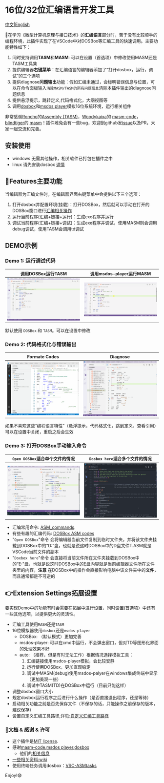 # 16位/32位汇编语言开发工具

[中文](https://github.com/xsro/masm-tasm/blob/master/doc/README_zh.md)|[English](https://github.com/xsro/masm-tasm/blob/master/README.md)

:raising_hand:在学习《微型计算机原理与接口技术》的**汇编语言**部分时，苦于没有比较顺手的编程环境，此插件实现了在VSCode中对DOSBox等汇编工具的快速调用。主要功能特性如下：

1. 同时支持调用**TASM**和**MASM**: 可以在设置（首选项）中修改使用MASM还是TASM工具集
2. 提供编辑器**右键菜单**：在汇编语言的编辑器添加了“打开dosbox，运行，调试”的三个选项
3. 提供diagnose**问题输出**功能：假如汇编未通过，会标明错误信息与位置，可以在命令面板输入`清除MASM/TASM的所有问题信息`清除本插件输出的diagnose问题信息
4. 提供悬浮提示，跳转定义,代码格式化，大纲视图等
5. 调用[dosbox](https://www.dosbox.com)和[msdos player](http://takeda-toshiya.my.coocan.jp/msdos)模拟16位系统环境，运行相关组件

非常感谢[Roncho](https://marketplace.visualstudio.com/publishers/Roncho)的[Assembly (TASM)](https://marketplace.visualstudio.com/items?itemName=Roncho.assembly-8086)，[Woodykaixa](https://github.com/Woodykaixa)的 [masm-code](https://github.com/Woodykaixa/masm-code)，[blindtiger](https://github.com/9176324)的 [masm](https://github.com/9176324/bltg-team.masm)！插件难免会有一些bug，欢迎到github发[issue](https://github.com/xsro/masm-tasm/issues)以及PR，大家一起交流和完善。

## 安装使用

- windows 无需其他操作，相关软件已打包在插件之中
- linux 请先安装dosbox [详情](doc/Get_start.md#linux)

## :wave:Features主要功能

当编辑器为汇编文件时，在编辑器界面右键菜单中会提供以下三个选项：

1. 打开dosbox并配置环境(挂载)：打开DOSBox，然后就可以手动在打开的DOSBox窗口进行[汇编相关操作](doc/ASM_commands.md)
2. 运行当前程序(汇编+链接+运行)：生成exe程序并运行
3. 调试当前程序(汇编+链接+调试)：生成exe程序并调试，使用MASM则会调用debug调试，使用TASM会调用td调试

## DEMO示例

### Demo 1: 运行调试代码

|调用DOSBox运行TASM|调用msdos-player运行MASM|
|-----|----|
|![demo dosbox tasm](../pics/demo_dosbox_tasm_zh.gif)|![demo msdos-player masm](../pics/demo_msdos_masm_zh.gif)|

默认使用 `DOSBox` 和 `TASM`。可以在设置中修改

### Demo 2: 代码格式化与错误输出

|Formate Codes|Diagnose|
|----|-----|
|![programmatic lanaguage features](../pics/demo_PLFeature.gif)|![diagnose](../pics/demo_diagnose_tasm_zh.gif)

如果不喜欢这些“编程语言特性”（悬浮提示，代码格式化，跳到定义，查看引用）可以在设置中关闭，重启之后会生效

### Demo 3: 打开DOSBox手动输入命令

|`Open DOSBox`适合单个文件的情况|`Dosbox here`适合多个文件的情况|
|---|---|
|![Open in Dosbox](../pics/opendosbox.gif)|[![pacman](../pics/demo_pacman.gif)](https://github.com/dpisdaniel/assembly-pacman)|

- 汇编常用命令: [ASM_commands](https://github.com/xsro/masm-tasm/blob/master/doc/ASM_commands.md).
- 有些有趣的汇编代码: [DOSBox ASM codes](https://github.com/xsro/masm-tasm/wiki/dosbox)
- "`Open DOSBox`"命令 会将编辑器当前文件复制到临时文件夹，并将该文件夹挂载到DOSBox中的“D:”盘，也就是说这时DOSBox中的D盘文件T.ASM就是VSCode当前文件的副本
- "`Doxbox here`"命令 会直接将当前文件所在文件夹挂载到DOSBox中的“E:"盘，也就是说这时DOSBox中的E盘内容就是当前编辑器文件所在文件夹里的内容，**注意** 在DOSBox中的操作会直接影响电脑中该文件夹中的**文件**，而且通常都是不可逆的

## :point_right:Extension Settings拓展设置

要实现Demo中的功能有时会需要在拓展中进行设置，同时设置(首选项）中还有一些其他选项，以提供更大的灵活性。

- 汇编工具使用`MASM`还是`TASM`
- 16位模拟器使用`dosbox`还是`msdos-player`
  - DOSBox: （默认模式）更加完善
  - msdos-player: 可以在cmd中运行，不会弹出窗口，但对TD等图形化界面的处理效果不好
  - auto: （推荐，但是有时无法工作）根据情况选择模拟工具：
    1. 汇编链接使用msdos-player模拟，会比较安静
    2. 运行使用DOSBox，更加直观稳定
    3. 调试中MASM(debug)使用msdos-palyer在windows集成终端中显示（更加美观一些）
    4. 调试中TASM(TD)在DOSBox中运行（目前只能这样）
- 调整dosbox窗口大小
- 规定dosbox运行程序之后进行什么操作（是否直接退出程序，还是等待）
- 启动相关功能之前是否先保存文件（不保存的话，只能操作之前保存的版本，建议保存）
- 设置自定义汇编工具路径,详见:[自定义汇编工具路径](doc/Toolspath.md#自定义汇编工具路径)

### :clap:文档 & 感谢 & 许可

- 这个插件是[MIT license](LICENSE).
- 感谢[masm-code](https://github.com/Woodykaixa/masm-code),[msdos player](http://takeda-toshiya.my.coocan.jp/msdos),[dosbox](https://www.dosbox.com)
  - 他们的[相关信息](doc/license_and_info.md)
- [一些相关资料:wiki](https://github.com/xsro/VSC-ASMtasks/wiki)
- 使用终端任务调用dosbox：[VSC-ASMtasks](https://github.com/xsro/VSC-ASMtasks)

Enjoy!:smile:
